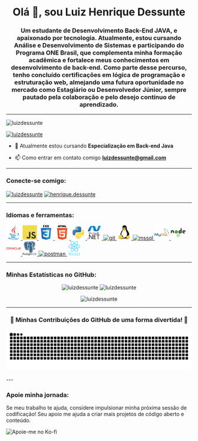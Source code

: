 <h1 align="center">Olá 👋, sou Luiz Henrique Dessunte</h1>
<h3 align="center">Um estudante de Desenvolvimento Back-End JAVA, e apaixonado por tecnologia. Atualmente, estou cursando Análise e Desenvolvimento de Sistemas e participando do Programa ONE Brasil, que complementa minha formação acadêmica e fortalece meus conhecimentos em desenvolvimento de back-end. Como parte desse percurso, tenho concluído certificações em lógica de programação e estruturação web, almejando uma futura oportunidade no mercado como Estagiário ou Desenvolvedor Júnior, sempre pautado pela colaboração e pelo desejo contínuo de aprendizado.</h3>

---

<p align="left"> <img src="https://komarev.com/ghpvc/?username=luizdessunte&label=Profile%20views&color=0e75b6&style=flat" alt="luizdessunte" /> </p>

<p align="left"> <a href="https://github.com/ryo-ma/github-profile-trophy"><img src="https://github-profile-trophy.vercel.app/?username=luizdessunte&theme=dracula&no-frame=true&no-bg=true" alt="luizdessunte" /></a> </p>

- 🌱 Atualmente estou cursando **Especialização em Back-end Java**

- 📫 Como entrar em contato comigo **luizdessunte@gmail.com**

---

<h3 align="left">Conecte-se comigo:</h3>
<p align="left">
<a href="https://linkedin.com/in/luizdessunte" target="blank"><img align="center" src="https://raw.githubusercontent.com/rahuldkjain/github-profile-readme-generator/master/src/images/icons/Social/linked-in-alt.svg" alt="luizdessunte" height="30" width="40" /></a>
<a href="https://instagram.com/henrique.dessunte" target="blank"><img align="center" src="https://raw.githubusercontent.com/rahuldkjain/github-profile-readme-generator/master/src/images/icons/Social/instagram.svg" alt="henrique.dessunte" height="30" width="40" /></a>
</p>

---

<h3 align="left">Idiomas e ferramentas:</h3>
<p align="left">
    <a href="https://www.java.com" target="_blank" rel="noreferrer"> <img src="https://raw.githubusercontent.com/devicons/devicon/master/icons/java/java-original.svg" alt="java" width="40" height="40"/> </a>
    <a href="https://developer.mozilla.org/en-US/docs/Web/JavaScript" target="_blank" rel="noreferrer"> <img src="https://raw.githubusercontent.com/devicons/devicon/master/icons/javascript/javascript-original.svg" alt="javascript" width="40" height="40"/> </a>
    <a href="https://www.w3schools.com/css/" target="_blank" rel="noreferrer"> <img src="https://raw.githubusercontent.com/devicons/devicon/master/icons/css3/css3-original-wordmark.svg" alt="css3" width="40" height="40"/> </a>
    <a href="https://www.w3.org/html/" target="_blank" rel="noreferrer"> <img src="https://raw.githubusercontent.com/devicons/devicon/master/icons/html5/html5-original-wordmark.svg" alt="html5" width="40" height="40"/> </a>
    <a href="https://www.python.org" target="_blank" rel="noreferrer"> <img src="https://raw.githubusercontent.com/devicons/devicon/master/icons/python/python-original.svg" alt="python" width="40" height="40"/> </a>
    <a href="https://dotnet.microsoft.com/" target="_blank" rel="noreferrer"> <img src="https://raw.githubusercontent.com/devicons/devicon/master/icons/dot-net/dot-net-original-wordmark.svg" alt="dotnet" width="40" height="40"/> </a>
    <a href="https://git-scm.com/" target="_blank" rel="noreferrer"> <img src="https://www.vectorlogo.zone/logos/git-scm/git-scm-icon.svg" alt="git" width="40" height="40"/> </a>
    <a href="https://www.linux.org/" target="_blank" rel="noreferrer"> <img src="https://raw.githubusercontent.com/devicons/devicon/master/icons/linux/linux-original.svg" alt="linux" width="40" height="40"/> </a>
    <a href="https://www.microsoft.com/en-us/sql-server" target="_blank" rel="noreferrer"> <img src="https://www.svgrepo.com/show/303229/microsoft-sql-server-logo.svg" alt="mssql" width="40" height="40"/> </a>
    <a href="https://www.mysql.com/" target="_blank" rel="noreferrer"> <img src="https://raw.githubusercontent.com/devicons/devicon/master/icons/mysql/mysql-original-wordmark.svg" alt="mysql" width="40" height="40"/> </a>
    <a href="https://nodejs.org" target="_blank" rel="noreferrer"> <img src="https://raw.githubusercontent.com/devicons/devicon/master/icons/nodejs/nodejs-original-wordmark.svg" alt="nodejs" width="40" height="40"/> </a>
    <a href="https://www.oracle.com/" target="_blank" rel="noreferrer"> <img src="https://raw.githubusercontent.com/devicons/devicon/master/icons/oracle/oracle-original.svg" alt="oracle" width="40" height="40"/> </a>
    <a href="https://www.postgresql.org" target="_blank" rel="noreferrer"> <img src="https://raw.githubusercontent.com/devicons/devicon/master/icons/postgresql/postgresql-original-wordmark.svg" alt="postgresql" width="40" height="40"/> </a>
    <a href="https://postman.com" target="_blank" rel="noreferrer"> <img src="https://www.vectorlogo.zone/logos/getpostman/getpostman-icon.svg" alt="postman" width="40" height="40"/> </a>
    <a href="https://reactjs.org/" target="_blank" rel="noreferrer"> <img src="https://raw.githubusercontent.com/devicons/devicon/master/icons/react/react-original-wordmark.svg" alt="react" width="40" height="40"/> </a>
</p>

---

<h3 align="left">Minhas Estatísticas no GitHub:</h3>

<p align="center">
    <img src="https://github-readme-stats.vercel.app/api/top-langs?username=luizdessunte&show_icons=true&locale=en&layout=compact&theme=dark" alt="luizdessunte" />
    <img src="https://github-readme-stats.vercel.app/api?username=luizdessunte&show_icons=true&locale=en&theme=dark" alt="luizdessunte" />
</p>

<p align="center">
    <img src="https://github-readme-streak-stats.herokuapp.com/?user=luizdessunte&theme=dark" alt="luizdessunte" />
</p>

---

<h3 align="center">🐍 Minhas Contribuições do GitHub de uma forma divertida! 🐍</h3>
<p align="center">
    <img src="https://github.com/luizdessunte/luizdessunte/blob/output/github-contribution-grid-snake.svg" alt="snake" />
</p>
---

<h3 align="left">Apoie minha jornada:</h3>
<p>
    Se meu trabalho te ajuda, considere impulsionar minha próxima sessão de codificação! Seu apoio me ajuda a criar mais projetos de código aberto e conteúdo.
</p>
<p>
    <a href="https://ko-fi.com/luizdessunte">
        <img align="left" src="https://cdn.ko-fi.com/cdn/kofi3.png?v=3" height="50" width="210" alt="Apoie-me no Ko-fi" />
    </a>
</p>
<br><br>
